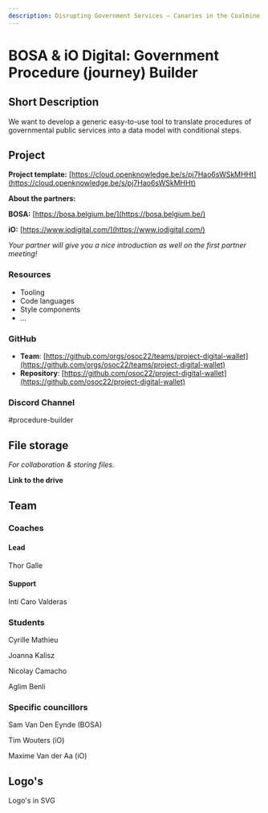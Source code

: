 ```yaml
---
description: Disrupting Government Services – Canaries in the Coalmine
---
```


# BOSA & iO Digital: Government Procedure (journey) Builder

## Short Description&#x20;

We want to develop a generic easy-to-use tool to translate procedures of governmental public services into a data model with conditional steps.&#x20;

## Project

**Project template:** [https://cloud.openknowledge.be/s/pj7Hao6sWSkMHHt](https://cloud.openknowledge.be/s/pj7Hao6sWSkMHHt)

**About the partners:**

**BOSA:** [https://bosa.belgium.be/](https://bosa.belgium.be/)

**iO:** [https://www.iodigital.com/](https://www.iodigital.com/)

_Your partner will give you a nice introduction as well on the first partner meeting!_

### Resources

* Tooling
* Code languages
* Style components
* ...

### GitHub

* **Team**: [https://github.com/orgs/osoc22/teams/project-digital-wallet](https://github.com/orgs/osoc22/teams/project-digital-wallet)
* **Repository**: [https://github.com/osoc22/project-digital-wallet](https://github.com/osoc22/project-digital-wallet)

### **Discord Channel**

\#procedure-builder

## File storage

_For collaboration & storing files._&#x20;

**Link to the drive**

## Team

### Coaches

#### Lead

Thor Galle

#### Support

Inti Caro Valderas

### Students

Cyrille Mathieu

Joanna Kalisz

Nicolay Camacho

Aglim Benli

### Specific councillors

Sam Van Den Eynde (BOSA)

Tim Wouters (iO)

Maxime Van der Aa (iO)

## Logo's

Logo's in SVG

